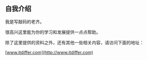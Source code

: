 ## 自我介绍

我是写敲码的老齐。

很高兴这里能为你的学习和发展提供一点点帮助。

除了这里提供的资料之外，还有其他一些相关内容，请访问下面的地址：

[www.itdiffer.com](http://www.itdiffer.com)
